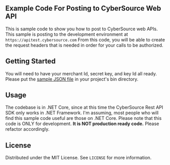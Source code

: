 <!-- ABOUT THE PROJECT -->
## Example Code For Posting to CyberSource Web API

This is sample code to show you how to post to CyberSource web APIs.  This sample is posting to the development environment at `https://apitest.cybersource.com`  From this code, you will be able to create the request headers that is needed in order for your calls to be authorized.


<!-- GETTING STARTED -->
## Getting Started

You will need to have your merchant Id, secret key, and key Id all ready.  Please put the [sample JSON file](rest-sample/json.txt) in your project's bin directory.

<!-- USAGE EXAMPLES -->
## Usage

The codebase is in .NET Core, since at this time the CyberSource Rest API SDK only works in .NET Framework.  I'm assuming, most people who will find this sample code useful are those on .NET Core.  Please note that this code is ONLY for development.  **It is NOT production ready code.**  Please refactor accordingly.


<!-- LICENSE -->
## License
Distributed under the MIT License. See `LICENSE` for more information.
